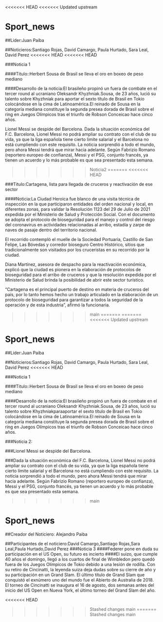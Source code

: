<<<<<<< HEAD
<<<<<<< Updated upstream
# Sport_news

##Lider:Juan Paiba

##Noticieros:Santiago Rojas, David Camargo, Paula Hurtado, Sara Leal, David Perez
<<<<<<< HEAD
<<<<<<< HEAD

###Noticia 1

####Titulo::Herbert Sousa de Brasil se lleva el oro en boxeo de peso mediano 

####Desarrollo de la noticia:El brasileño propinó un fuera de combate en el tercer round al ucraniano Oleksandr Khyzhniak.Sousa, de 23 años, lució su talento sobre Khyzhniak para aportar el sexto título de Brasil en Tokio colocándose en la cima de Latinoamérica.El reinado de Sousa en la categoría mediana constituye la segunda presea dorada de Brasil sobre el ring en Juegos Olímpicos tras el triunfo de Robson Conceicao hace cinco años.




Lionel Messi se despide del Barcelona.
Dada la situación económica del F.C. Barcelona, Lionel Messi no podrá ampliar su contrato con el club de su vida, ya que la liga española tiene cierto límite salarial y el Barcelona no está cumpliendo con este requisito. La noticia sorprendió a todo el mundo, pero ahora Messi tendrá que mirar hacia adelante. Según Fabrizio Romano (reportero europeo de confianza), Messi y el PSG, conjunto francés, ya tienen un acuerdo y lo más probable es que sea presentado esta semana.
>>>>>>> Noticia2
=======
<<<<<<< HEAD

###Titulo:Cartagena, lista para llegada de cruceros y reactivación de ese sector

####Noticia:La Ciudad Heroica fue blanco de una visita técnica de inspección en la que participaron entidades del orden nacional y local, en diferentes zonas, para validar la Resolución 1123 del 29 de Julio de 2021 expedida por el Ministerio de Salud y Protección Social. Con el documento se adopta el protocolo de bioseguridad para el manejo y control del riesgo del coronavirus en actividades relacionadas al arribo, estadía y zarpe de naves de pasaje dentro del territorio nacional.

El recorrido contempló el muelle de la Sociedad Portuaria, Castillo de San Felipe, Las Bóvedas y corredor bioseguro Centro Histórico, sitios que tradicionalmente son visitados por los cruceristas en su recorrido por la ciudad.

Diana Martínez, asesora de despacho para la reactivación económica, explicó que la ciudad es pionera en la elaboración de protocolos de bioseguridad para el arribo de cruceros y que la resolución expedida por el Ministerio de Salud brinda la posibilidad de abrir este sector turístico.

“Cartagena es el principal puerto de destino en materia de cruceros del país, por lo tanto hemos hecho un trabajo articulado en la elaboración de un protocolo de bioseguridad para garantizar a todos la seguridad de la operación y de esta industria”, afirmó la funcionaria.
>>>>>>> main
=======
=======
<<<<<<< Updated upstream
# Sport_news

##Lider:Juan Paiba

##Noticieros:Santiago Rojas, David Camargo, Paula Hurtado, Sara Leal, David Perez
<<<<<<< HEAD

###Noticia 1

####Titulo::Herbert Sousa de Brasil se lleva el oro en boxeo de peso mediano 

####Desarrollo de la noticia:El brasileño propinó un fuera de combate en el tercer round al ucraniano Oleksandr Khyzhniak.Sousa, de 23 años, lució su talento sobre Khyzhniakparaaportar el sexto título de Brasil en Tokio colocándose en la cima de Latinoamérica.El reinado de Sousa en la categoría mediana constituye la segunda presea dorada de Brasil sobre el ring en Juegos Olímpicos tras el triunfo de Robson Conceicao hace cinco años.



###Noticia 2:

###Lionel Messi se despide del Barcelona.

###Dada la situación económica del F.C. Barcelona, Lionel Messi no podrá ampliar su contrato con el club de su vida, ya que la liga española tiene cierto límite salarial y el Barcelona no está cumpliendo con este requisito. La noticia sorprendió a todo el mundo, pero ahora Messi tendrá que mirar hacia adelante. Según Fabrizio Romano (reportero europeo de confianza), Messi y el PSG, conjunto francés, ya tienen un acuerdo y lo más probable es que sea presentado esta semana.


>>>>>>> main
# Sport_news

##Creador del Noticiero: Alejandro Paiba

##Participantes de el noticiero:David Camargo,Santiago Rojas,Sara Leal,Paula Hurtado,David Perez
###Noticia 3
####Federer pone en duda su participación en el US Open, su futuro es incierto
####El suizo, que cumple 40 años el domingo, llegó a los cuartos de final de Wimbledon pero quedó fuera de los Juegos Olímpicos de Tokio
 debido a una lesión de rodilla. Con su retiro de Cincinatti, la leyenda suiza deja dudas sobre su cierre de año y su participación en un 
 Grand Slam. El último título de Grand Slam que conquistó el exnúmero uno del mundo fue el Abierto de Australia de 2018. 
 El torneo de Cincinatti se inaugura el 16 de agosto, dos semanas antes del inicio del US Open en Nueva York, el último torneo del Grand Slam del año.
 
<<<<<<< HEAD
>>>>>>> Stashed changes
>>>>>>> main
=======
>>>>>>> Stashed changes
>>>>>>> main
